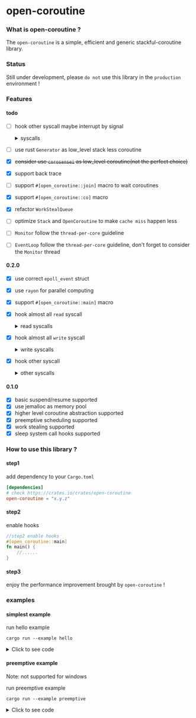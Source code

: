 # open-coroutine

### What is open-coroutine ?
The `open-coroutine` is a simple, efficient and generic stackful-coroutine library.

### Status
Still under development, please `do not` use this library in the `production` environment !

### Features
#### todo
- [ ] hook other syscall maybe interrupt by signal
  <details>
  <summary>syscalls</summary>

    - [ ] open
    - [ ] chdir
    - [ ] chroot
    - [ ] mkdir
    - [ ] rmdir
    - [ ] link
    - [ ] unlink
    - [ ] readlink
    - [ ] stat
    - [ ] dup
    - [ ] dup2
    - [ ] umask
    - [ ] mount
    - [ ] umount
    - [ ] mknod
    - [ ] fcntl
    - [ ] truncate
    - [ ] ftruncate
    - [ ] setjmp
    - [ ] longjmp
    - [ ] chown
    - [ ] lchown
    - [ ] fchown
    - [ ] chmod
    - [ ] fchmod
    - [ ] fchmodat
    - [ ] semop
    - [ ] ppoll
    - [ ] pselect
    - [ ] io_getevents
    - [ ] semop
    - [ ] semtimedop
    - [ ] msgrcv
    - [ ] msgsnd

  </details>
- [ ] use rust `Generator` as low_level stack less coroutine
- [x] ~~consider use `corosensei` as low_level coroutine(not the perfect choice)~~
- [x] support back trace
- [ ] support `#[open_coroutine::join]` macro to wait coroutines
- [x] support `#[open_coroutine::co]` macro
- [x] refactor `WorkStealQueue`
- [ ] optimize `Stack` and `OpenCoroutine` to make `cache miss` happen less
- [ ] `Monitor` follow the `thread-per-core` guideline
- [ ] `EventLoop` follow the `thread-per-core` guideline, don't forget to consider the `Monitor` thread

#### 0.2.0
- [x] use correct `epoll_event` struct
- [x] use `rayon` for parallel computing
- [x] support `#[open_coroutine::main]` macro
- [x] hook almost all `read` syscall
  <details>
  <summary>read syscalls</summary>
  
  - [x] recv
  - [x] readv
  - [x] pread
  - [x] preadv
  - [x] recvfrom
  - [x] recvmsg

  </details>

- [x] hook almost all `write` syscall
  <details>
  <summary>write syscalls</summary>

  - [x] send
  - [x] write
  - [x] writev
  - [x] sendto
  - [x] sendmsg
  - [x] pwrite
  - [x] pwritev

  </details>

- [x] hook other syscall
  <details>
  <summary>other syscalls</summary>
  
  - [x] sleep
  - [x] usleep
  - [x] nanosleep
  - [x] connect
  - [x] listen
  - [x] accept
  - [x] shutdown
  - [x] poll
  - [x] select

  </details>

#### 0.1.0
- [x] basic suspend/resume supported
- [x] use jemalloc as memory pool
- [x] higher level coroutine abstraction supported
- [x] preemptive scheduling supported
- [x] work stealing supported
- [x] sleep system call hooks supported

### How to use this library ?

#### step1
add dependency to your `Cargo.toml`
```toml
[dependencies]
# check https://crates.io/crates/open-coroutine
open-coroutine = "x.y.z"
```

#### step2 
enable hooks
```rust
//step2 enable hooks
#[open_coroutine::main]
fn main() {
    //......
}
```

#### step3 
enjoy the performance improvement brought by `open-coroutine` !

### examples
#### simplest example

run hello example
```shell
cargo run --example hello
```

<details>
<summary>Click to see code</summary>

```rust
use open_coroutine::co;
use std::os::raw::c_void;
use std::time::Duration;

#[open_coroutine::main]
fn main() {
    co(
        |_yielder, input: Option<&'static mut c_void>| {
            println!("[coroutine1] launched");
            input
        },
        None,
        4096,
    );
    co(
        |_yielder, input: Option<&'static mut c_void>| {
            println!("[coroutine2] launched");
            input
        },
        None,
        4096,
    );
    std::thread::sleep(Duration::from_millis(50));
    println!("scheduler finished successfully!");
}
```

</details>

#### preemptive example

Note: not supported for windows

run preemptive example
```shell
cargo run --example preemptive
```

<details>
<summary>Click to see code</summary>

```rust
use open_coroutine::co;
use std::os::raw::c_void;
use std::time::Duration;

#[open_coroutine::main]
fn main() {
    static mut EXAMPLE_FLAG: bool = true;
    let handle = co(
        |_yielder, input: Option<&'static mut i32>| {
            println!("[coroutine1] launched");
            unsafe {
                while EXAMPLE_FLAG {
                    println!("loop");
                    std::thread::sleep(Duration::from_millis(10));
                }
            }
            input
        },
        Some(Box::leak(Box::new(1))),
        4096,
    );
    co(
        |_yielder, input: Option<&'static mut c_void>| {
            println!("[coroutine2] launched");
            unsafe {
              EXAMPLE_FLAG = false;
            }
            input
        },
        None,
        4096,
    );
    let result = handle.join();
    unsafe {
        assert_eq!(std::ptr::read_unaligned(result.unwrap() as *mut i32), 1);
        assert!(!EXAMPLE_FLAG);
    }
    unsafe { assert!(!EXAMPLE_FLAG) };
    println!("preemptive schedule finished successfully!");
}
```

</details>
